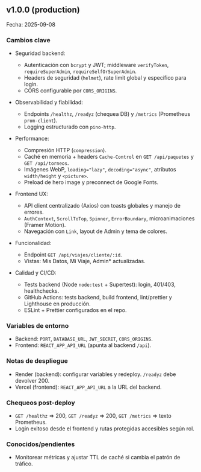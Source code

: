 ## v1.0.0 (production)

Fecha: 2025-09-08

### Cambios clave

- Seguridad backend:
  - Autenticación con `bcrypt` y JWT; middleware `verifyToken`, `requireSuperAdmin`, `requireSelfOrSuperAdmin`.
  - Headers de seguridad (`helmet`), rate limit global y específico para login.
  - CORS configurable por `CORS_ORIGINS`.

- Observabilidad y fiabilidad:
  - Endpoints `/healthz`, `/readyz` (chequea DB) y `/metrics` (Prometheus `prom-client`).
  - Logging estructurado con `pino-http`.

- Performance:
  - Compresión HTTP (`compression`).
  - Caché en memoria + headers `Cache-Control` en `GET /api/paquetes` y `GET /api/torneos`.
  - Imágenes WebP, `loading="lazy"`, `decoding="async"`, atributos `width/height` y `<picture>`.
  - Preload de hero image y preconnect de Google Fonts.

- Frontend UX:
  - API client centralizado (Axios) con toasts globales y manejo de errores.
  - `AuthContext`, `ScrollToTop`, `Spinner`, `ErrorBoundary`, microanimaciones (Framer Motion).
  - Navegación con `Link`, layout de Admin y tema de colores.

- Funcionalidad:
  - Endpoint `GET /api/viajes/cliente/:id`.
  - Vistas: Mis Datos, Mi Viaje, Admin* actualizadas.

- Calidad y CI/CD:
  - Tests backend (Node `node:test` + Supertest): login, 401/403, healthchecks.
  - GitHub Actions: tests backend, build frontend, lint/prettier y Lighthouse en producción.
  - ESLint + Prettier configurados en el repo.

### Variables de entorno

- Backend: `PORT`, `DATABASE_URL`, `JWT_SECRET`, `CORS_ORIGINS`.
- Frontend: `REACT_APP_API_URL` (apunta al backend `/api`).

### Notas de despliegue

- Render (backend): configurar variables y redeploy. `/readyz` debe devolver 200.
- Vercel (frontend): `REACT_APP_API_URL` a la URL del backend.

### Chequeos post-deploy

- `GET /healthz` => 200, `GET /readyz` => 200, `GET /metrics` => texto Prometheus.
- Login exitoso desde el frontend y rutas protegidas accesibles según rol.

### Conocidos/pendientes

- Monitorear métricas y ajustar TTL de caché si cambia el patrón de tráfico.


